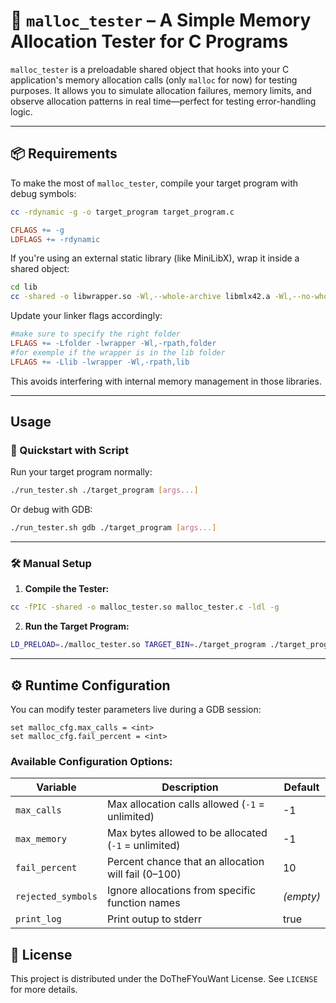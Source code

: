 # 🧪 `malloc_tester` – A Simple Memory Allocation Tester for C Programs

`malloc_tester` is a preloadable shared object that hooks into your C application's memory allocation calls (only `malloc` for now) for testing purposes. It allows you to simulate allocation failures, memory limits, and observe allocation patterns in real time—perfect for testing error-handling logic.

---

## 📦 Requirements

To make the most of `malloc_tester`, compile your target program with debug symbols:

```bash
cc -rdynamic -g -o target_program target_program.c
```
```makefile
CFLAGS += -g
LDFLAGS += -rdynamic
```

If you're using an external static library (like MiniLibX), wrap it inside a shared object:

```bash
cd lib
cc -shared -o libwrapper.so -Wl,--whole-archive libmlx42.a -Wl,--no-whole-archive
```

Update your linker flags accordingly:

```makefile
#make sure to specify the right folder
LFLAGS += -Lfolder -lwrapper -Wl,-rpath,folder
#for exemple if the wrapper is in the lib folder
LFLAGS += -Llib -lwrapper -Wl,-rpath,lib
```

This avoids interfering with internal memory management in those libraries.

---

## Usage

### 🚀 Quickstart with Script

Run your target program normally:

```bash
./run_tester.sh ./target_program [args...]
```

Or debug with GDB:

```bash
./run_tester.sh gdb ./target_program [args...]
```

---

### 🛠️ Manual Setup

1. **Compile the Tester:**

```bash
cc -fPIC -shared -o malloc_tester.so malloc_tester.c -ldl -g
```

2. **Run the Target Program:**

```bash
LD_PRELOAD=./malloc_tester.so TARGET_BIN=./target_program ./target_program
```


---

## ⚙️ Runtime Configuration

You can modify tester parameters live during a GDB session:

```gdb
set malloc_cfg.max_calls = <int>
set malloc_cfg.fail_percent = <int>
```

### Available Configuration Options:

| Variable           | Description                                         | Default     |
|--------------------|-----------------------------------------------------|-------------|
| `max_calls`        | Max allocation calls allowed (`-1` = unlimited)     | -1          |
| `max_memory`       | Max bytes allowed to be allocated (`-1` = unlimited)| -1          |
| `fail_percent`     | Percent chance that an allocation will fail (0–100) | 10          |
| `rejected_symbols` | Ignore allocations from specific function names     | *(empty)*   |
| `print_log`        | Print outup to stderr                               | true        |

## 📜 License

This project is distributed under the DoTheFYouWant License. See `LICENSE` for more details.
